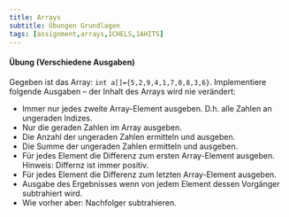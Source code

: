 ```yaml
---
title: Arrays
subtitle: Übungen Grundlagen
tags: [assignment,arrays,1CHELS,1AHITS]
---
```


#### Übung (Verschiedene Ausgaben)

Gegeben ist das Array: `int a[]={5,2,9,4,1,7,0,8,3,6}`.
 Implementiere folgende Ausgaben – der Inhalt des Arrays wird nie verändert:

- Immer nur jedes zweite Array-Element ausgeben. D.h. alle Zahlen an ungeraden Indizes.
- Nur die geraden Zahlen im Array ausgeben.
- Die Anzahl der ungeraden Zahlen ermitteln und ausgeben.
- Die Summe der ungeraden Zahlen ermitteln und ausgeben.
- Für jedes Element die Differenz zum ersten Array-Element ausgeben. Hinweis: Differnz ist immer positiv.
- Für jedes Element die Differenz zum letzten Array-Element ausgeben.
- Ausgabe des Ergebnisses wenn von jedem Element dessen Vorgänger subtrahiert wird.
- Wie vorher aber: Nachfolger subtrahieren.